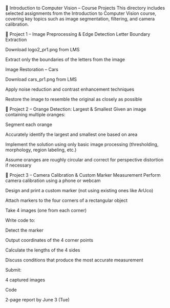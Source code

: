 🧠 Introduction to Computer Vision – Course Projects
This directory includes selected assignments from the Introduction to Computer Vision course, covering key topics such as image segmentation, filtering, and camera calibration.

📌 Project 1 – Image Preprocessing & Edge Detection
Letter Boundary Extraction

Download logo2_pr1.png from LMS

Extract only the boundaries of the letters from the image

Image Restoration – Cars

Download cars_pr1.png from LMS

Apply noise reduction and contrast enhancement techniques

Restore the image to resemble the original as closely as possible

📌 Project 2 – Orange Detection: Largest & Smallest
Given an image containing multiple oranges:

Segment each orange

Accurately identify the largest and smallest one based on area

Implement the solution using only basic image processing (thresholding, morphology, region labeling, etc.)

Assume oranges are roughly circular and correct for perspective distortion if necessary

📌 Project 3 – Camera Calibration & Custom Marker Measurement
Perform camera calibration using a phone or webcam

Design and print a custom marker (not using existing ones like ArUco)

Attach markers to the four corners of a rectangular object

Take 4 images (one from each corner)

Write code to:

Detect the marker

Output coordinates of the 4 corner points

Calculate the lengths of the 4 sides

Discuss conditions that produce the most accurate measurement

Submit:

4 captured images

Code

2-page report by June 3 (Tue)


